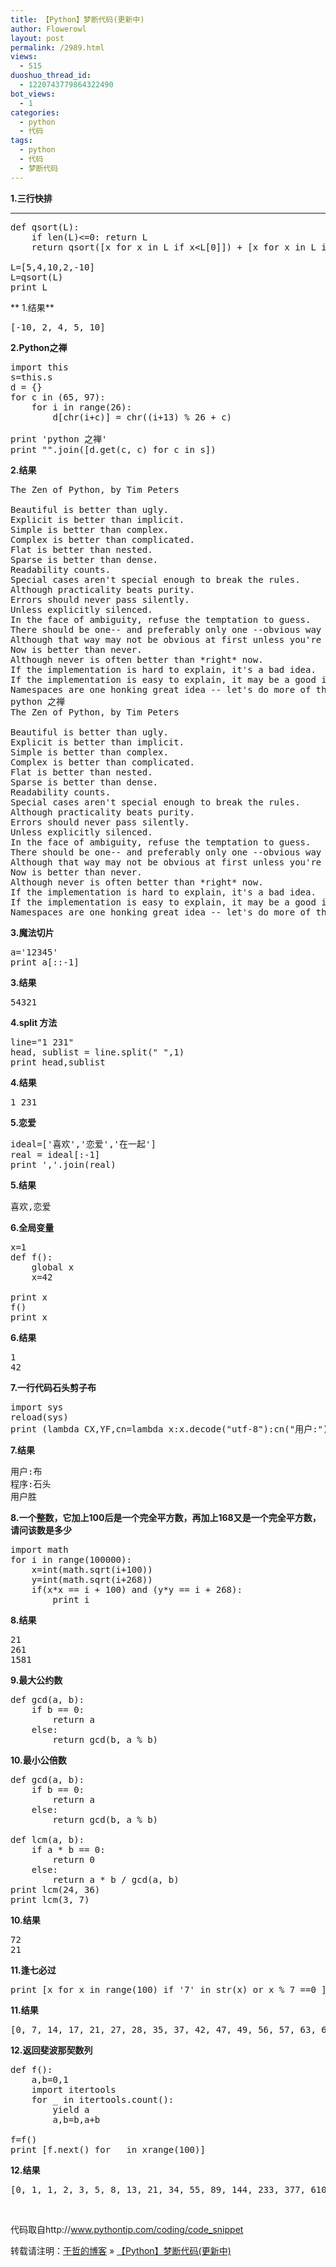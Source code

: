 ```yaml
---
title: 【Python】梦断代码(更新中)
author: Flowerowl
layout: post
permalink: /2989.html
views:
  - 515
duoshuo_thread_id:
  - 1220743779864322490
bot_views:
  - 1
categories:
  - python
  - 代码
tags:
  - python
  - 代码
  - 梦断代码
---
```

**1.三行快排**  
****

<pre class="brush:applescript">def qsort(L):
    if len(L)&lt;=0: return L
    return qsort([x for x in L if x&lt;L[0]]) + [x for x in L if x==L[0]] + qsort([x for x in L if x&gt;L[0]])

L=[5,4,10,2,-10]
L=qsort(L)
print L</pre>

** 1.结果**

<pre class="brush:applescript">[-10, 2, 4, 5, 10]</pre>

**2.Python之禅**

<pre class="brush:applescript">import this
s=this.s
d = {}
for c in (65, 97):
    for i in range(26):
        d[chr(i+c)] = chr((i+13) % 26 + c)

print 'python 之禅' 
print "".join([d.get(c, c) for c in s])</pre>

**2.结果**

<pre class="brush:applescript">The Zen of Python, by Tim Peters

Beautiful is better than ugly.
Explicit is better than implicit.
Simple is better than complex.
Complex is better than complicated.
Flat is better than nested.
Sparse is better than dense.
Readability counts.
Special cases aren't special enough to break the rules.
Although practicality beats purity.
Errors should never pass silently.
Unless explicitly silenced.
In the face of ambiguity, refuse the temptation to guess.
There should be one-- and preferably only one --obvious way to do it.
Although that way may not be obvious at first unless you're Dutch.
Now is better than never.
Although never is often better than *right* now.
If the implementation is hard to explain, it's a bad idea.
If the implementation is easy to explain, it may be a good idea.
Namespaces are one honking great idea -- let's do more of those!
python 之禅
The Zen of Python, by Tim Peters

Beautiful is better than ugly.
Explicit is better than implicit.
Simple is better than complex.
Complex is better than complicated.
Flat is better than nested.
Sparse is better than dense.
Readability counts.
Special cases aren't special enough to break the rules.
Although practicality beats purity.
Errors should never pass silently.
Unless explicitly silenced.
In the face of ambiguity, refuse the temptation to guess.
There should be one-- and preferably only one --obvious way to do it.
Although that way may not be obvious at first unless you're Dutch.
Now is better than never.
Although never is often better than *right* now.
If the implementation is hard to explain, it's a bad idea.
If the implementation is easy to explain, it may be a good idea.
Namespaces are one honking great idea -- let's do more of those!</pre>

**3.魔法切片**

<pre class="brush:applescript">a='12345'
print a[::-1]</pre>

**3.结果**

<pre class="brush:applescript">54321</pre>

**4.split 方法**

<pre class="brush:applescript">line="1 231"
head, sublist = line.split(" ",1)
print head,sublist</pre>

**4.结果**

<pre class="brush:applescript">1 231</pre>

**5.恋爱**

<pre class="brush:applescript">ideal=['喜欢','恋爱','在一起']
real = ideal[:-1]
print ','.join(real)</pre>

**5.结果**

<pre class="brush:applescript">喜欢,恋爱</pre>

**6.全局变量**

<pre class="brush:applescript">x=1
def f():
    global x
    x=42

print x
f()
print x</pre>

**6.结果**

<pre class="brush:applescript">1
42</pre>

**7.一行代码石头剪子布**

<pre class="brush:applescript">import sys
reload(sys)
print (lambda CX,YF,cn=lambda x:x.decode("utf-8"):cn("用户:")+[cn("石头"),cn("剪刀"),cn("布")][YF]+"\n"+cn("程序:")+[cn("石头"),cn("剪刀"),cn("布")][CX]+"\n"+[cn("平局"),cn("用户胜"),cn("程序胜")][(CX-YF+4)%3-1])(__import__('random').randint(0,2),(lambda Y,cn=lambda x:x.decode("utf-8"):[cn("石头"),cn("剪刀"),cn("布")].index(Y[1]))(__import__('sys').setdefaultencoding('utf-8') or ("用户输入：","布")))</pre>

**7.结果**

<pre class="brush:applescript">用户:布
程序:石头
用户胜</pre>

**8.一个整数，它加上100后是一个完全平方数，再加上168又是一个完全平方数，请问该数是多少**

<pre class="brush:applescript">import math
for i in range(100000): 
    x=int(math.sqrt(i+100))
    y=int(math.sqrt(i+268))
    if(x*x == i + 100) and (y*y == i + 268):
        print i</pre>

**8.结果**

<pre class="brush:applescript">21
261
1581</pre>

**9.最大公约数**

<pre class="brush:applescript">def gcd(a, b):
    if b == 0:
        return a
    else:
        return gcd(b, a % b)</pre>

**10.最小公倍数**

<pre class="brush:applescript">def gcd(a, b):
    if b == 0:
        return a
    else:
        return gcd(b, a % b)

def lcm(a, b):
    if a * b == 0:
        return 0
    else:
        return a * b / gcd(a, b)
print lcm(24, 36)
print lcm(3, 7)</pre>

**10.结果**

<pre class="brush:applescript">72
21</pre>

**11.逢七必过**

<pre class="brush:applescript">print [x for x in range(100) if '7' in str(x) or x % 7 ==0 ]</pre>

**11.结果**

<pre class="brush:applescript">[0, 7, 14, 17, 21, 27, 28, 35, 37, 42, 47, 49, 56, 57, 63, 67, 70, 71, 72, 73, 74, 75, 76, 77, 78, 79, 84, 87, 91, 97, 98]</pre>

**12.返回斐波那契数列**

<pre class="brush:applescript">def f():
    a,b=0,1
    import itertools
    for _ in itertools.count():
        yield a
        a,b=b,a+b
        
f=f()
print [f.next() for _ in xrange(100)]</pre>

**12.结果**

<pre class="brush:applescript">[0, 1, 1, 2, 3, 5, 8, 13, 21, 34, 55, 89, 144, 233, 377, 610, 987, 1597, 2584, 4181, 6765, 10946, 17711, 28657, 46368, 75025, 121393, 196418, 317811, 514229, 832040, 1346269, 2178309, 3524578, 5702887, 9227465, 14930352, 24157817, 39088169, 63245986, 102334155, 165580141, 267914296, 433494437, 701408733, 1134903170, 1836311903, 2971215073, 4807526976, 7778742049, 12586269025, 20365011074, 32951280099, 53316291173, 86267571272, 139583862445, 225851433717, 365435296162, 591286729879, 956722026041, 1548008755920, 2504730781961, 4052739537881, 6557470319842, 10610209857723, 17167680177565, 27777890035288, 44945570212853, 72723460248141, 117669030460994, 190392490709135, 308061521170129, 498454011879264, 806515533049393, 1304969544928657, 2111485077978050, 3416454622906707, 5527939700884757, 8944394323791464, 14472334024676221, 23416728348467685, 37889062373143906, 61305790721611591, 99194853094755497, 160500643816367088, 259695496911122585, 420196140727489673, 679891637638612258, 1100087778366101931, 1779979416004714189, 2880067194370816120, 4660046610375530309, 7540113804746346429, 12200160415121876738L, 19740274219868223167L, 31940434634990099905L, 51680708854858323072L, 83621143489848422977L, 135301852344706746049L, 218922995834555169026L]</pre>

&nbsp;

代码取自http://www.pythontip.com/coding/code_snippet

转载请注明：[于哲的博客][1] &raquo; [【Python】梦断代码(更新中)][2]

 [1]: http://localhost/wordpress
 [2]: http://localhost/wordpress/2989.html